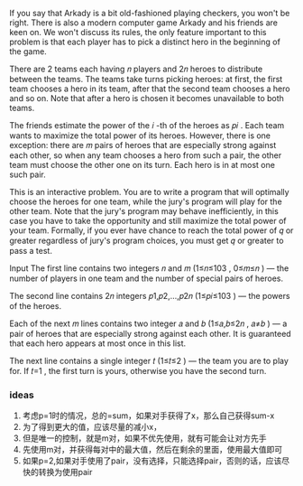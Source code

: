 If you say that Arkady is a bit old-fashioned playing checkers, you won't be right. There is also a modern computer game
Arkady and his friends are keen on. We won't discuss its rules, the only feature important to this problem is that each
player has to pick a distinct hero in the beginning of the game.

There are 2
teams each having 𝑛
players and 2𝑛
heroes to distribute between the teams. The teams take turns picking heroes: at first, the first team chooses a hero in
its team, after that the second team chooses a hero and so on. Note that after a hero is chosen it becomes unavailable
to both teams.

The friends estimate the power of the 𝑖
-th of the heroes as 𝑝𝑖
. Each team wants to maximize the total power of its heroes. However, there is one exception: there are 𝑚
pairs of heroes that are especially strong against each other, so when any team chooses a hero from such a pair, the
other team must choose the other one on its turn. Each hero is in at most one such pair.

This is an interactive problem. You are to write a program that will optimally choose the heroes for one team, while the
jury's program will play for the other team. Note that the jury's program may behave inefficiently, in this case you
have to take the opportunity and still maximize the total power of your team. Formally, if you ever have chance to reach
the total power of 𝑞
or greater regardless of jury's program choices, you must get 𝑞
or greater to pass a test.

Input
The first line contains two integers 𝑛
and 𝑚
(1≤𝑛≤103
, 0≤𝑚≤𝑛
) — the number of players in one team and the number of special pairs of heroes.

The second line contains 2𝑛
integers 𝑝1,𝑝2,…,𝑝2𝑛
(1≤𝑝𝑖≤103
) — the powers of the heroes.

Each of the next 𝑚
lines contains two integer 𝑎
and 𝑏
(1≤𝑎,𝑏≤2𝑛
, 𝑎≠𝑏
) — a pair of heroes that are especially strong against each other. It is guaranteed that each hero appears at most once
in this list.

The next line contains a single integer 𝑡
(1≤𝑡≤2
) — the team you are to play for. If 𝑡=1
, the first turn is yours, otherwise you have the second turn.

### ideas

1. 考虑p=1时的情况，总的=sum，如果对手获得了x，那么自己获得sum-x
2. 为了得到更大的值，应该尽量的减小x，
3. 但是唯一的控制，就是m对，如果不优先使用，就有可能会让对方先手
4. 先使用m对，并获得每对中的最大值，然后在剩余的里面，使用最大值即可
5. 如果p=2,如果对手使用了pair，没有选择，只能选择pair，否则的话，应该尽快的转换为使用pair